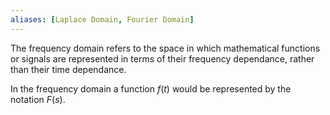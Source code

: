 ```yaml
---
aliases: [Laplace Domain, Fourier Domain]
---
```

The frequency domain refers to the space in which mathematical functions or signals are represented in terms of their frequency dependance, rather than their time dependance.

In the frequency domain a function $f(t)$ would be represented by the notation $F(s)$.